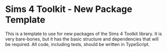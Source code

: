 # Sims 4 Toolkit - New Package Template

This is a template to use for new packages of the Sims 4 Toolkit library. It is very bare-bones, but it has the basic structure and dependencies that will be required. All code, including tests, should be written in TypeScript.
